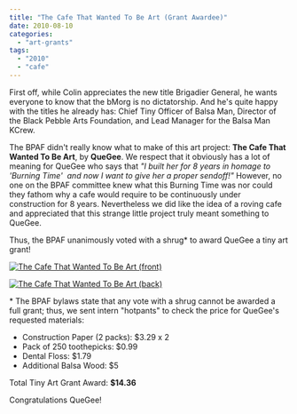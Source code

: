 ```yaml
---
title: "The Cafe That Wanted To Be Art (Grant Awardee)"
date: 2010-08-10
categories: 
  - "art-grants"
tags: 
  - "2010"
  - "cafe"
---
```


First off, while Colin appreciates the new title Brigadier General, he wants everyone to know that the bMorg is no dictatorship. And he's quite happy with the titles he already has: Chief Tiny Officer of Balsa Man, Director of the Black Pebble Arts Foundation, and Lead Manager for the Balsa Man KCrew.

The BPAF didn't really know what to make of this art project: **The Cafe That Wanted To Be Art**, by **QueGee**. We respect that it obviously has a lot of meaning for QueGee who says that _"I built her for 8 years in homage to 'Burning Time'  and now I want to give her a proper sendoff!"_ However, no one on the BPAF committee knew what this Burning Time was nor could they fathom why a cafe would require to be continuously under construction for 8 years. Nevertheless we did like the idea of a roving cafe and appreciated that this strange little project truly meant something to QueGee.

Thus, the BPAF unanimously voted with a shrug\* to award QueGee a tiny art grant!

[![The Cafe That Wanted To Be Art (front)](/images/the_cafe_that_wanted_to_be_art-front.jpg "The Cafe That Wanted To Be Art (front)")](http://balsaman.org/wp-content/uploads/2010/08/the_cafe_that_wanted_to_be_art-front.jpg "The Cafe That Wanted To Be Art (front)")

[![The Cafe That Wanted To Be Art (back)](/images/the_cafe_that_wanted_to_be_art-back.jpg "The Cafe That Wanted To Be Art (back)")](http://balsaman.org/wp-content/uploads/2010/08/the_cafe_that_wanted_to_be_art-back.jpg "The Cafe That Wanted To Be Art (back)")

\* The BPAF bylaws state that any vote with a shrug cannot be awarded a full grant; thus, we sent intern "hotpants" to check the price for QueGee's requested materials:

- Construction Paper (2 packs): $3.29 x 2
- Pack of 250 toothepicks: $0.99
- Dental Floss: $1.79
- Additional Balsa Wood: $5

Total Tiny Art Grant Award: **$14.36**

Congratulations QueGee!
